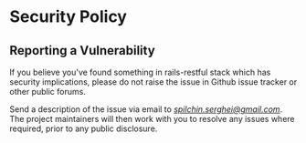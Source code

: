 # Security Policy

## Reporting a Vulnerability 

If you believe you've found something in rails-restful stack which has security implications, 
please do not raise the issue in Github issue tracker or other public forums.

Send a description of the issue via email to *spilchin.serghei@gmail.com*. 
The project maintainers will then work with you to resolve any issues where required, prior to any public disclosure.
